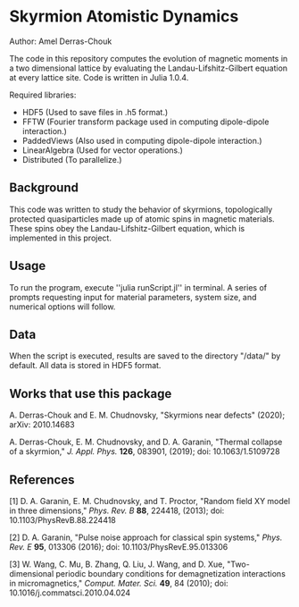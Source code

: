 # Skyrmion Atomistic Dynamics

Author: Amel Derras-Chouk

The code in this repository computes the evolution of magnetic moments in a two dimensional lattice by evaluating the Landau-Lifshitz-Gilbert equation at every lattice site. Code is written in Julia 1.0.4.

Required libraries:
 - HDF5 (Used to save files in .h5 format.)
 - FFTW (Fourier transform package used in computing dipole-dipole interaction.)
 - PaddedViews (Also used in computing dipole-dipole interaction.)
 - LinearAlgebra (Used for vector operations.)
 - Distributed (To parallelize.)

## Background

This code was written to study the behavior of skyrmions, topologically protected quasiparticles made up of atomic spins in magnetic materials. These spins obey the Landau-Lifshitz-Gilbert equation, which is implemented in this project.

## Usage

To run the program, execute ''julia runScript.jl'' in terminal. A series of prompts requesting input for material parameters, system size, and numerical options will follow.

## Data

When the script is executed, results are saved to the directory "/data/" by default. All data is stored in HDF5 format.

## Works that use this package

A. Derras-Chouk and E. M. Chudnovsky, "Skyrmions near defects" (2020); arXiv: 2010.14683

A. Derras-Chouk, E. M. Chudnovsky, and D. A. Garanin, "Thermal collapse of a skyrmion," *J. Appl. Phys.* **126**, 083901, (2019); doi: 10.1063/1.5109728

## References

<a id="1">[1]</a>
D. A. Garanin, E. M. Chudnovsky, and T. Proctor, "Random field XY model in three dimensions," *Phys. Rev. B* **88**, 224418, (2013); doi: 10.1103/PhysRevB.88.224418

<a id="1">[2]</a>
D. A. Garanin, "Pulse noise approach for classical spin systems," *Phys. Rev. E* **95**, 013306 (2016); doi: 10.1103/PhysRevE.95.013306

<a id="1">[3]</a>
W. Wang, C. Mu, B. Zhang, Q. Liu, J. Wang, and D. Xue, "Two-dimensional periodic boundary conditions for demagnetization interactions in micromagnetics," *Comput. Mater. Sci.* **49**, 84 (2010); doi: 10.1016/j.commatsci.2010.04.024
